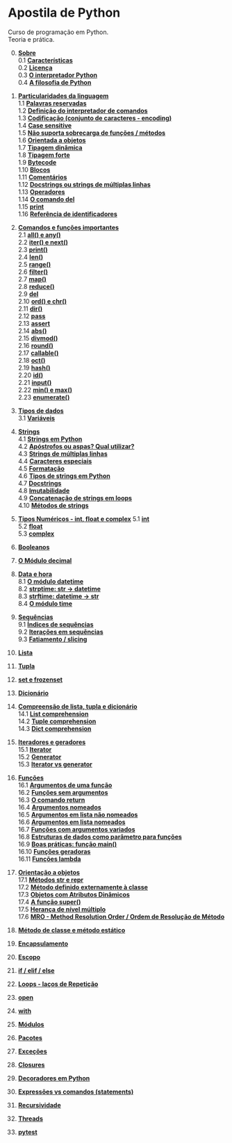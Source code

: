 # Apostila de Python
  
Curso de programação em Python.  
Teoria e prática.  

0. [**Sobre**](content/about/00.md)  
   0.1 [**Características**](content/about/01.md)  
   0.2 [**Licença**](content/about/02.md)  
   0.3 [**O interpretador Python**](content/about/03.md)  
   0.4 [**A filosofia de Python**](content/about/04.md)  
    
1. [**Particularidades da linguagem**](content/language_particularities/00.md)  
   1.1 [**Palavras reservadas**](content/language_particularities/01.md)  
   1.2 [**Definição do interpretador de comandos**](content/language_particularities/02.md)  
   1.3 [**Codificação (conjunto de caracteres - encoding)**](content/language_particularities/03.md)  
   1.4 [**Case sensitive**](content/language_particularities/04.md)  
   1.5 [**Não suporta sobrecarga de funções / métodos**](content/language_particularities/05.md)  
   1.6 [**Orientada a objetos**](content/language_particularities/06.md)  
   1.7 [**Tipagem dinâmica**](content/language_particularities/07.md)  
   1.8 [**Tipagem forte**](content/language_particularities/08.md)  
   1.9 [**Bytecode**](content/language_particularities/09.md)  
   1.10 [**Blocos**](content/language_particularities/10.md)  
   1.11 [**Comentários**](content/language_particularities/11.md)  
   1.12 [**Docstrings ou strings de múltiplas linhas**](content/language_particularities/12.md)  
   1.13 [**Operadores**](content/language_particularities/13.md)  
   1.14 [**O comando del**](content/language_particularities/14.md)  
   1.15 [**print**](content/language_particularities/15.md)  
   1.16 [**Referência de identificadores**](content/language_particularities/16.md)     

2. [**Comandos e funções importantes**](content/built-ins/00.md)   
   2.1 [**all() e any()**](content/built-ins/01.md)  
   2.2 [**iter() e next()**](content/built-ins/02.md)  
   2.3 [**print()**](content/built-ins/03.md)  
   2.4 [**len()**](content/built-ins/04.md)  
   2.5 [**range()**](content/built-ins/05.md)  
   2.6 [**filter()**](content/built-ins/06.md)  
   2.7 [**map()**](content/built-ins/07.md)  
   2.8 [**reduce()**](content/built-ins/08.md)  
   2.9 [**del**](content/built-ins/09.md)  
   2.10 [**ord() e chr()**](content/built-ins/10.md)   
   2.11 [**dir()**](content/built-ins/11.md)  
   2.12 [**pass**](content/built-ins/12.md)  
   2.13 [**assert**](content/built-ins/13.md)  
   2.14 [**abs()**](content/built-ins/14.md)  
   2.15 [**divmod()**](content/built-ins/15.md)  
   2.16 [**round()**](content/built-ins/16.md)  
   2.17 [**callable()**](content/built-ins/17.md)   
   2.18 [**oct()**](content/built-ins/18.md)  
   2.19 [**hash()**](content/built-ins/19.md)   
   2.20 [**id()**](content/built-ins/20.md)   
   2.21 [**input()**](content/built-ins/21.md)   
   2.22 [**min() e max()**](content/built-ins/22.md)   
   2.23 [**enumerate()**](content/built-ins/23.md)   
   
3. [**Tipos de dados**](content/data_types/00.md)  
   3.1 [**Variáveis**](content/data_types/01.md)  
     
4. [**Strings**](content/str/00.md)  
   4.1 [**Strings em Python**](content/str/01.md)  
   4.2 [**Apóstrofos ou aspas? Qual utilizar?**](content/str/02.md)  
   4.3 [**Strings de múltiplas linhas**](content/str/03.md)  
   4.4 [**Caracteres especiais**](content/str/04.md)  
   4.5 [**Formatação**](content/str/05.md)  
   4.6 [**Tipos de strings em Python**](content/str/06.md)  
   4.7 [**Docstrings**](content/str/07.md)  
   4.8 [**Imutabilidade**](content/str/08.md)  
   4.9 [**Concatenação de strings em loops**](content/str/09.md)  
   4.10 [**Métodos de strings**](content/str/10.md)  

5. [**Tipos Numéricos - int, float e complex**](content/numeric_data_types/00.md)
   5.1 [**int**](content/numeric_data_types/01.md)  
   5.2 [**float**](content/numeric_data_types/02.md)  
   5.3 [**complex**](content/numeric_data_types/03.md)  
   
6. [**Booleanos**](content/boolean/00.md)  
   
7. [**O Módulo decimal**](content/decimal_module/00.md)  
   
8. [**Data e hora**](content/date_time/00.md)  
   8.1 [**O módulo datetime**](content/date_time/01.md)  
   8.2 [**strptime: str -> datetime**](content/date_time/02.md)  
   8.3 [**strftime: datetime -> str**](content/date_time/03.md)  
   8.4 [**O módulo time**](content/date_time/04.md)  
   
9. [**Sequências**](content/sequences/00.md)  
   9.1 [**Índices de sequências**](content/sequences/01.md)  
   9.2 [**Iterações em sequências**](content/sequences/02.md)  
   9.3 [**Fatiamento / slicing**](content/sequences/02.md)  
    
10. [**Lista**](content/list/00.md)  
    
11. [**Tupla**](content/tuple/00.md)  
    
12. [**set e frozenset**](content/set_frozenset/00.md)  
    
13. [**Dicionário**](content/dict/00.md)  
    
14. [**Compreensão de lista, tupla e dicionário**](content/list_tuple_dict_comprehension/00.md)  
    14.1 [**List comprehension**](content/list_tuple_dict_comprehension/01.md)  
    14.2 [**Tuple comprehension**](content/list_tuple_dict_comprehension/02.md)  
    14.3 [**Dict comprehension**](content/list_tuple_dict_comprehension/03.md)  
   
15. [**Iteradores e geradores**](content/iter_gen/00.md)  
    15.1 [**Iterator**](content/iter_gen/01.md)  
    15.2 [**Generator**](content/iter_gen/02.md)  
    15.3 [**Iterator vs generator**](content/iter_gen/03.md)  
    
16. [**Funções**](content/functions/00.md)  
    16.1 [**Argumentos de uma função**](content/functions/01.md)  
    16.2 [**Funções sem argumentos**](content/functions/02.md)  
    16.3 [**O comando return**](content/functions/03.md)  
    16.4 [**Argumentos nomeados**](content/functions/04.md)  
    16.5 [**Argumentos em lista não nomeados**](content/functions/05.md)  
    16.6 [**Argumentos em lista nomeados**](content/functions/06.md)  
    16.7 [**Funções com argumentos variados**](content/functions/07.md)  
    16.8 [**Estruturas de dados como parâmetro para funções**](content/functions/08.md)  
    16.9 [**Boas práticas: função main()**](content/functions/09.md)  
    16.10 [**Funções geradoras**](content/functions/10.md)  
    16.11 [**Funções lambda**](content/functions/11.md)  
    
17. [**Orientação a objetos**](content/oo/00.md)  
    17.1 [**Métodos __str__ e __repr__**](content/oo/01.md)  
    17.2 [**Método definido externamente à classe**](content/oo/02.md)  
    17.3 [**Objetos com Atributos Dinâmicos**](content/oo/03.md)  
    17.4 [**A função super()**](content/oo/04.md)  
    17.5 [**Herança de nível múltiplo**](content/oo/05.md)  
    17.6 [**MRO - Method Resolution Order / Ordem de Resolução de Método**](content/oo/06.md)  
    
18. [**Método de classe e método estático**](content/staticmethod_classmethod/00.md)  
    
19. [**Encapsulamento**](content/property/00.md)  
    
20. [**Escopo**](content/scope/00.md)  
    
21. [**if / elif / else**](content/if/00.md)  
    
22. [**Loops - laços de Repetição**](content/loops/00.md)  
    
23. [**open**](content/open/00.md)  
    
24. [**with**](content/with/00.md)  
    
25. [**Módulos**](content/modules/00.md)  
    
26. [**Pacotes**](content/packages/00.md)  
    
27. [**Exceções**](content/except/00.md)  
    
28. [**Closures**](content/closures/00.md)  
    
29. [**Decoradores em Python**](content/decorators/00.md)  
    
30. [**Expressões vs comandos (statements)**](content/exec_eval_execfile_compile/00.md)  
    
31. [**Recursividade**](content/recursive/00.md)  
    
32. [**Threads**](content/threads/00.md)  
    
33. [**pytest**](content/pytest/00.md)





